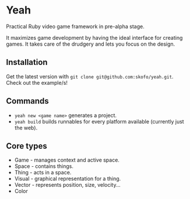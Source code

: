 # Yeah
Practical Ruby video game framework in pre-alpha stage.

It maximizes game development by having the ideal interface for creating games. It takes care of the drudgery and lets you focus on the design.

## Installation
Get the latest version with `git clone git@github.com:skofo/yeah.git`. Check out the example/s!

## Commands
  * `yeah new <game name>` generates a project.
  * `yeah build` builds runnables for every platform available (currently just the web).

## Core types
  * Game - manages context and active space.
  * Space - contains things.
  * Thing - acts in a space.
  * Visual - graphical representation for a thing.
  * Vector - represents position, size, velocity...
  * Color
